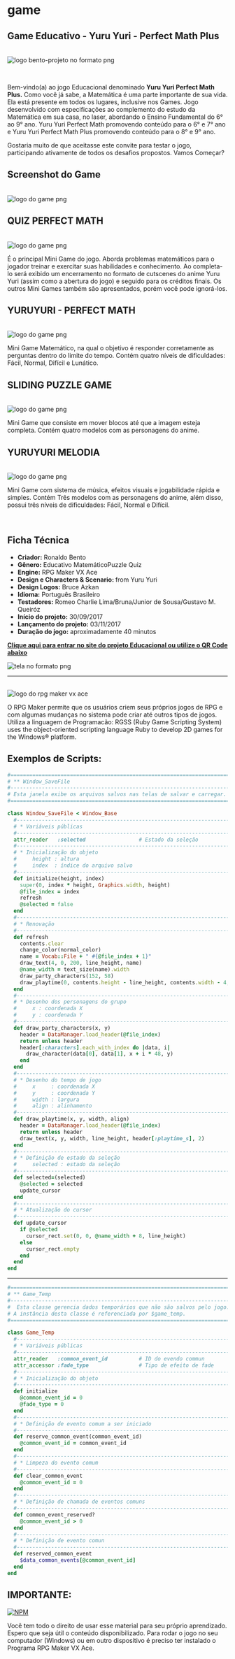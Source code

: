 # game
## Game Educativo - Yuru Yuri - Perfect Math Plus 

<br><img src="./img/logo-bento-projeto.png" alt="logo bento-projeto no formato png"><br>

<br><p>Bem-vindo(a) ao jogo Educacional denominado <strong>Yuru Yuri Perfect Math Plus.</strong> Como você já sabe, a Matemática é uma parte importante de sua vida. Ela está presente em todos os lugares, inclusive nos Games. Jogo desenvolvido com especificações ao complemento do estudo da Matemática em sua casa, no laser, abordando o Ensino Fundamental do 6° ao 9° ano. Yuru Yuri Perfect Math promovendo conteúdo para o 6° e 7° ano e Yuru Yuri Perfect Math Plus promovendo conteúdo para o 8° e 9° ano.

Gostaria muito de que aceitasse este convite para testar o jogo, participando ativamente de todos os desafios propostos. Vamos Começar?</p>

## Screenshot do Game

<br><img src="./img/fmAdVLr.png" alt="logo do game png"><br>

## QUIZ PERFECT MATH

<br><img src="./img/9vJpWRv.jpeg" alt="logo do game png"><br>

<p> É o principal Mini Game do jogo. Aborda problemas matemáticos para o jogador treinar e exercitar suas habilidades e conhecimento. Ao completa-lo será exibido um encerramento no formato de cutscenes do anime Yuru Yuri (assim como a abertura do jogo) e seguido para os créditos finais. Os outros Mini Games também são apresentados, porém você pode ignorá-los. </p>

## YURUYURI - PERFECT MATH
<br><img src="./img/w5vYMuN.jpeg" alt="logo do game png"><br>

<p>Mini Game Matemático, na qual o objetivo é responder corretamente as perguntas dentro do limite do tempo. Contém quatro níveis de dificuldades: Fácil, Normal, Difícil e Lunático.</p>

## SLIDING PUZZLE GAME

<br><img src="./img/7qPj8rU.png" alt="logo do game png"><br>

<p>Mini Game que consiste em mover blocos até que a imagem esteja completa. Contém quatro modelos com as personagens do anime.</p>

## YURUYURI MELODIA

<br><img src="./img/VxPCxmi.jpeg" alt="logo do game png"><br>

<p>Mini Game com sistema de música, efeitos visuais e jogabilidade rápida e simples. Contém Três modelos com as personagens do anime, além disso, possui três níveis de dificuldades: Fácil, Normal e Difícil.</p><br>

## Ficha Técnica

<ul>
    <li><strong>Criador:</strong> Ronaldo Bento</li>
    <li><strong>Gênero:</strong> Educativo MatemáticoPuzzle Quiz</li>
    <li><strong>Engine:</strong> RPG Maker VX Ace</li>
    <li><strong>Design e Characters & Scenario: </strong>from Yuru Yuri</li>
    <li><strong>Design Logos:</strong> Bruce Azkan</li>
    <li><strong>Idioma:</strong> Português Brasileiro</li>
    <li><strong>Testadores:</strong> Romeo Charlie Lima/Bruna/Junior de Sousa/Gustavo M. Queiróz</li>
    <li><strong>Início do projeto:</strong> 30/09/2017</li>
    <li><strong>Lançamento do projeto:</strong> 03/11/2017</li>
    <li><strong>Duração do jogo:</strong> aproximadamente 40 minutos</li>
</ul>

<a href="https://condadobraveheart.com/threads/yuru-yuri-perfect-math-plus.2840/" target="_blank" rel="external" title="Clique aqui para entrar no site do projeto Educacional"><strong>Clique aqui para entrar no site do projeto Educacional ou utilize o QR Code abaixo</strong></a><br>

<img src="frame.png" alt="tela no formato png"><br>


***

<br><img src="./img/logo.jpg" alt="logo do rpg maker vx ace"><br>

<p>O RPG Maker permite que os usuários criem seus próprios jogos de RPG e com algumas mudanças no sistema pode criar até outros tipos de jogos. Utiliza a linguagem de Programacão:
RGSS (Ruby Game Scripting System) uses the object-oriented scripting language Ruby to develop 2D games for the Windows® platform.</p>

## Exemplos de Scripts:
```Ruby
#==============================================================================
# ** Window_SaveFile
#------------------------------------------------------------------------------
# Esta janela exibe os arquivos salvos nas telas de salvar e carregar.
#==============================================================================

class Window_SaveFile < Window_Base
  #--------------------------------------------------------------------------
  # * Variáveis públicas
  #--------------------------------------------------------------------------
  attr_reader   :selected                 # Estado da seleção
  #--------------------------------------------------------------------------
  # * Inicialização do objeto
  #     height : altura
  #     index  : índice do arquivo salvo
  #--------------------------------------------------------------------------
  def initialize(height, index)
    super(0, index * height, Graphics.width, height)
    @file_index = index
    refresh
    @selected = false
  end
  #--------------------------------------------------------------------------
  # * Renovação
  #--------------------------------------------------------------------------
  def refresh
    contents.clear
    change_color(normal_color)
    name = Vocab::File + " #{@file_index + 1}"
    draw_text(4, 0, 200, line_height, name)
    @name_width = text_size(name).width
    draw_party_characters(152, 58)
    draw_playtime(0, contents.height - line_height, contents.width - 4, 2)
  end
  #--------------------------------------------------------------------------
  # * Desenho dos personagens do grupo
  #     x : coordenada X
  #     y : coordenada Y
  #--------------------------------------------------------------------------
  def draw_party_characters(x, y)
    header = DataManager.load_header(@file_index)
    return unless header
    header[:characters].each_with_index do |data, i|
      draw_character(data[0], data[1], x + i * 48, y)
    end
  end
  #--------------------------------------------------------------------------
  # * Desenho do tempo de jogo
  #     x     : coordenada X
  #     y     : coordenada Y
  #     width : largura
  #     align : alinhamento
  #--------------------------------------------------------------------------
  def draw_playtime(x, y, width, align)
    header = DataManager.load_header(@file_index)
    return unless header
    draw_text(x, y, width, line_height, header[:playtime_s], 2)
  end
  #--------------------------------------------------------------------------
  # * Definição de estado da seleção
  #     selected : estado da seleção
  #--------------------------------------------------------------------------
  def selected=(selected)
    @selected = selected
    update_cursor
  end
  #--------------------------------------------------------------------------
  # * Atualização do cursor
  #--------------------------------------------------------------------------
  def update_cursor
    if @selected
      cursor_rect.set(0, 0, @name_width + 8, line_height)
    else
      cursor_rect.empty
    end
  end
end
```
***

```Ruby
#==============================================================================
# ** Game_Temp
#------------------------------------------------------------------------------
#  Esta classe gerencia dados temporários que não são salvos pelo jogo.
# A instância desta classe é referenciada por $game_temp.
#==============================================================================

class Game_Temp
  #--------------------------------------------------------------------------
  # * Variáveis públicas
  #--------------------------------------------------------------------------
  attr_reader   :common_event_id          # ID do evendo commun
  attr_accessor :fade_type                # Tipo de efeito de fade
  #--------------------------------------------------------------------------
  # * Inicialização do objeto
  #--------------------------------------------------------------------------
  def initialize
    @common_event_id = 0
    @fade_type = 0
  end
  #--------------------------------------------------------------------------
  # * Definição de evento comum a ser iniciado
  #--------------------------------------------------------------------------
  def reserve_common_event(common_event_id)
    @common_event_id = common_event_id
  end
  #--------------------------------------------------------------------------
  # * Limpeza do evento comum
  #--------------------------------------------------------------------------
  def clear_common_event
    @common_event_id = 0
  end
  #--------------------------------------------------------------------------
  # * Definição de chamada de eventos comuns
  #--------------------------------------------------------------------------
  def common_event_reserved?
    @common_event_id > 0
  end
  #--------------------------------------------------------------------------
  # * Definição de evento comun
  #--------------------------------------------------------------------------
  def reserved_common_event
    $data_common_events[@common_event_id]
  end
end
```
## IMPORTANTE:

 [![NPM](https://img.shields.io/npm/l/react)](https://github.com/RonaldoBento/game/blob/main/LICENSE) 

Você tem todo o direito de usar esse material para seu próprio aprendizado. Espero que seja útil o conteúdo disponibilizado. Para rodar o jogo no seu computador (Windows) ou em outro dispositivo é preciso ter instalado o Programa RPG Maker VX Ace. 


